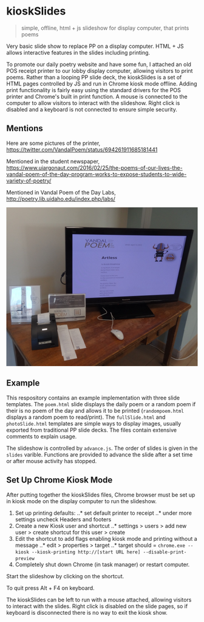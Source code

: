 # kioskSlides

> simple, offline, html + js slideshow for display computer, that prints poems

Very basic slide show to replace PP on a display computer. HTML + JS allows interactive features in the slides including printing. 

To promote our daily poetry website and have some fun, I attached an old POS receipt printer to our lobby display computer, allowing visitors to print poems. Rather than a looping PP slide deck, the kioskSlides is a set of HTML pages controlled by JS and run in Chrome kiosk mode offline. Adding print functionality is fairly easy using the standard drivers for the POS printer and Chrome's built in print function. A mouse is connected to the computer to allow visitors to interact with the slideshow. Right click is disabled and a keyboard is not connected to ensure simple security.    

## Mentions 

Here are some pictures of the printer, https://twitter.com/VandalPoem/status/694261911685181441

Mentioned in the student newspaper, https://www.uiargonaut.com/2016/02/25/the-poems-of-our-lives-the-vandal-poem-of-the-day-program-works-to-expose-students-to-wide-variety-of-poetry/

Mentioned in Vandal Poem of the Day Labs, http://poetry.lib.uidaho.edu/index.php/labs/

![kiosk printer](kioskSlides.JPG)

## Example

This respository contains an example implementation with three slide templates. The `poem.html` slide displays the daily poem or a random poem if their is no poem of the day and allows it to be printed (`randompoem.html` displays a random poem to read/print). The `fullSlide.html` and `photoSlide.html` templates are simple ways to display images, usually exported from traditional PP slide decks. The files contain extensive comments to explain usage. 

The slideshow is controlled by `advance.js`. The order of slides is given in the `slides` varible. Functions are provided to advance the slide after a set time or after mouse activity has stopped. 

## Set Up Chrome Kiosk Mode

After putting together the kioskSlides files, Chrome browser must be set up in kiosk mode on the display computer to run the slideshow. 

1. Set up printing defaults: 
..* set default printer to receipt
..* under more settings uncheck Headers and footers
2. Create a new Kiosk user and shortcut
..* settings > users > add new user > create shortcut for this user > create
3. Edit the shortcut to add flags enabling kiosk mode and printing without a message 
..* edit > properties > target
..* target should = `chrome.exe --kiosk --kiosk-printing http://[start URL here] --disable-print-preview`
4. Completely shut down Chrome (in task manager) or restart computer.

Start the slideshow by clicking on the shortcut.

To quit press Alt + F4 on keyboard. 

The kioskSlides can be left to run with a mouse attached, allowing visitors to interact with the slides. Right click is disabled on the slide pages, so if keyboard is disconnected there is no way to exit the kiosk show.


